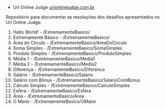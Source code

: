 * Uri Online Judge
[urionlinejudge.com.br](https://urionlinejudge.com.br/)

Repositório para documentar as resoluções dos desafios apresentados no Uri Online Judge.

1. Hello World! - /ExtremamenteBasico/
2. Extremamente Básico - /ExtremamenteBasico/
3. Área do Círculo - /ExtremamenteBasico/AreaDoCirculo
4. Soma Simples - /ExtremamenteBasico/SomaSimples
5. Produto Simples - /ExtremamenteBasico/ProdutoSimples
6. Média 1 - /ExtremamenteBasico/Media1
7. Média 2 - /ExtremamenteBasico/Media2
8. Diferença - /ExtremamenteBasico/Diferenca
9. Salário - /ExtremamenteBasico/Salario
10. Salário com Bônus - /ExtremamenteBasico/SalarioComBonus
11. Cálculo Simples - /ExtremamenteBasico/CalculoSimples
12. Esfera - /ExtremamenteBasico/Esfera
13. Área - /ExtremamenteBasico/Area
14. O Maior - /ExtremamenteBasico/OMaior